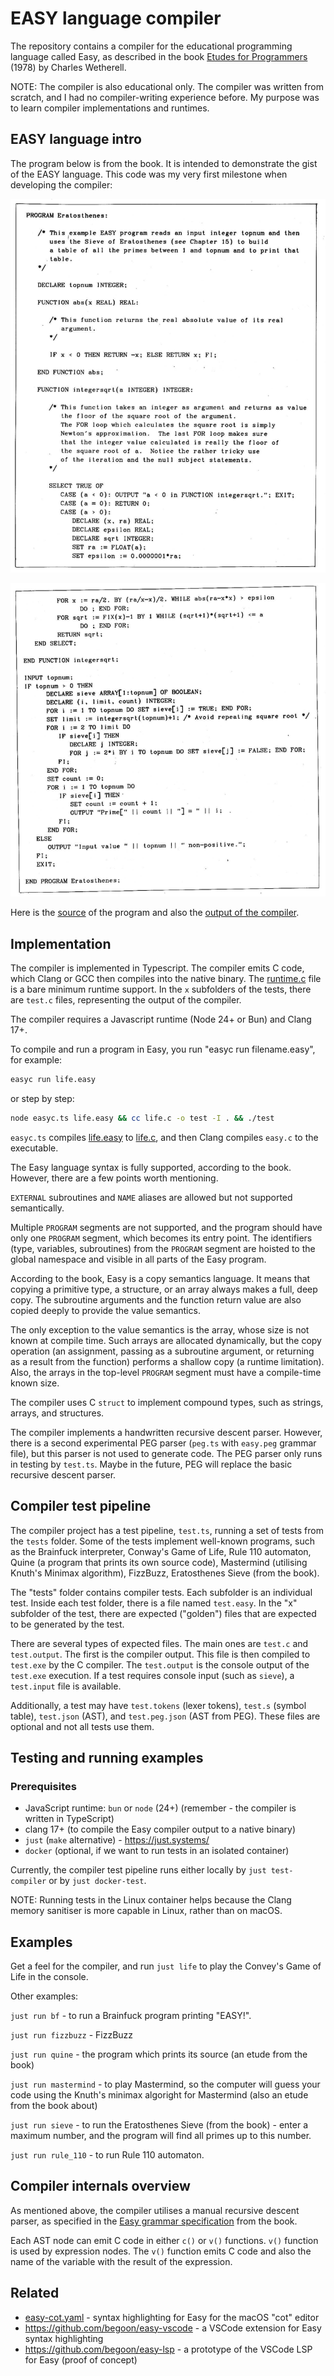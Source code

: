 # EASY language compiler

The repository contains a compiler for the educational programming language called Easy, as described in the book [Etudes for Programmers](https://dl.acm.org/doi/10.5555/1096892) (1978) by Charles Wetherell.

NOTE: The compiler is also educational only. The compiler was written from scratch, and I had no compiler-writing experience before. My purpose was to learn compiler implementations and runtimes.

## EASY language intro

The program below is from the book. It is intended to demonstrate the gist of the EASY language. This code was my very first milestone when developing the compiler:

[<img src="sieve1.png">](sieve1.png)

[<img src="sieve2.png">](sieve2.png)

Here is the [source](tests/sieve/test.easy) of the program and also the [output of the compiler](tests/sieve/x/test.c).

## Implementation

The compiler is implemented in Typescript. The compiler emits C code, which Clang or GCC then compiles into the native binary. The [runtime.c](runtime.c) file is a bare minimum runtime support. In the `x` subfolders of the tests, there are `test.c` files, representing the output of the compiler.

The compiler requires a Javascript runtime (Node 24+ or Bun) and Clang 17+.

To compile and run a program in Easy, you run "easyc run filename.easy", for example:

```sh
easyc run life.easy
```

or step by step:

```sh
node easyc.ts life.easy && cc life.c -o test -I . && ./test
```

`easyc.ts` compiles [life.easy](tests/life/test.easy) to [life.c](tests/life/x/test.c), and then Clang compiles `easy.c` to the executable.

The Easy language syntax is fully supported, according to the book. However, there are a few points worth mentioning.

`EXTERNAL` subroutines and `NAME` aliases are allowed but not supported semantically.

Multiple `PROGRAM` segments are not supported, and the program should have only one `PROGRAM` segment, which becomes its entry point. The identifiers (type, variables, subroutines) from the `PROGRAM` segment are hoisted to the global namespace and visible in all parts of the Easy program.

According to the book, Easy is a copy semantics language. It means that copying a primitive type, a structure, or an array always makes a full, deep copy. The subroutine arguments and the function return value are also copied deeply to provide the value semantics.

The only exception to the value semantics is the array, whose size is not known at compile time. Such arrays are allocated dynamically, but the copy operation (an assignment, passing as a subroutine argument, or returning as a result from the function) performs a shallow copy (a runtime limitation). Also, the arrays in the top-level `PROGRAM` segment must have a compile-time known size.

The compiler uses C `struct` to implement compound types, such as strings, arrays, and structures.

The compiler implements a handwritten recursive descent parser. However, there is a second experimental PEG parser (`peg.ts` with `easy.peg` grammar file), but this parser is not used to generate code. The PEG parser only runs in testing by `test.ts`. Maybe in the future, PEG will replace the basic recursive descent parser.

## Compiler test pipeline

The compiler project has a test pipeline, `test.ts`, running a set of tests from the `tests` folder. Some of the tests implement well-known programs, such as the Brainfuck interpreter, Conway's Game of Life, Rule 110 automaton, Quine (a program that prints its own source code), Mastermind (utilising Knuth's Minimax algorithm), FizzBuzz, Eratosthenes Sieve (from the book).

The "tests" folder contains compiler tests. Each subfolder is an individual test. Inside each test folder, there is a file named `test.easy`. In the "x" subfolder of the test, there are expected ("golden") files that are expected to be generated by the test.

There are several types of expected files. The main ones are `test.c` and `test.output`. The first is the compiler output. This file is then compiled to `test.exe` by the C compiler. The `test.output` is the console output of the `test.exe` execution. If a test requires console input (such as `sieve`), a `test.input` file is available.

Additionally, a test may have `test.tokens` (lexer tokens), `test.s` (symbol table), `test.json` (AST), and `test.peg.json` (AST from PEG). These files are optional and not all tests use them.

## Testing and running examples

### Prerequisites

- JavaScript runtime: `bun` or `node` (24+) (remember - the compiler is written in TypeScript)
- clang 17+ (to compile the Easy compiler output to a native binary)
- `just` (`make` alternative) - https://just.systems/
- `docker` (optional, if we want to run tests in an isolated container)

Currently, the compiler test pipeline runs either locally by `just test-compiler` or by `just docker-test`.

NOTE: Running tests in the Linux container helps because the Clang memory sanitiser is more capable in Linux, rather than on macOS.

## Examples

Get a feel for the compiler, and run `just life` to play the Convey's Game of Life in the console.

Other examples:

`just run bf` - to run a Brainfuck program printing "EASY!".

`just run fizzbuzz` - FizzBuzz

`just run quine` - the program which prints its source (an etude from the book)

`just run mastermind` - to play Mastermind, so the computer will guess your code using the Knuth's minimax algoright for Mastermind (also an etude from the book about)

`just run sieve` - to run the Eratosthenes Sieve (from the book) - enter a maximum number, and the program will find all primes up to this number.

`just run rule_110` - to run Rule 110 automaton.

## Compiler internals overview

As mentioned above, the compiler utilises a manual recursive descent parser, as specified in the [Easy grammar specification](GRAMMAR.md) from the book.

Each AST node can emit C code in either `c()` or `v()` functions. `v()` function is used by expression nodes. The `v()` function emits C code and also the name of the variable with the result of the expression.

## Related

- [easy-cot.yaml](easy-cot.yml) - syntax highlighting for Easy for the macOS "cot" editor
- <https://github.com/begoon/easy-vscode> - a VSCode extension for Easy syntax highlighting
- <https://github.com/begoon/easy-lsp> - a prototype of the VSCode LSP for Easy (proof of concept)
